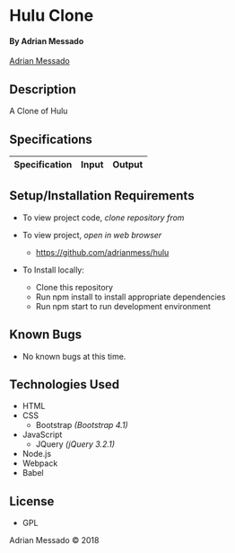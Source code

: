 # Hulu Clone

#### By Adrian Messado
[Adrian Messado](https://github.com/adrianmess)
## Description

A Clone of Hulu

## Specifications

| Specification | Input | Output |
| --- | --- | --- |

## Setup/Installation Requirements

* To view project code, _clone repository from_
* To view project, _open in web browser_
  *  https://github.com/adrianmess/hulu


* To Install locally:
  * Clone this repository
  * Run npm install to install appropriate dependencies
  * Run npm start to run development environment

## Known Bugs
  * No known bugs at this time.


## Technologies Used

* HTML
* CSS
  * Bootstrap _(Bootstrap 4.1)_
* JavaScript
  * JQuery _(jQuery 3.2.1)_
* Node.js
* Webpack
* Babel

## License

* GPL

Adrian Messado © 2018
